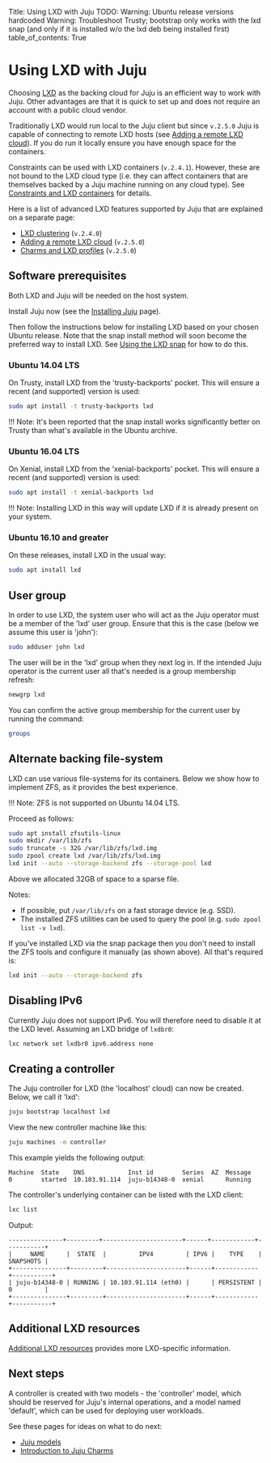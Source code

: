 Title: Using LXD with Juju
TODO:  Warning: Ubuntu release versions hardcoded
       Warning: Troubleshoot Trusty; bootstrap only works with the lxd snap
       (and only if it is installed w/o the lxd deb being installed first)
table_of_contents: True

# Using LXD with Juju

Choosing [LXD][ubuntu-lxd] as the backing cloud for Juju is an efficient way to
work with Juju. Other advantages are that it is quick to set up and does not
require an account with a public cloud vendor.

Traditionally LXD would run local to the Juju client but since `v.2.5.0` Juju
is capable of connecting to remote LXD hosts (see
[Adding a remote LXD cloud][clouds-lxd-advanced-remote]). If you do run it
locally ensure you have enough space for the containers.

Constraints can be used with LXD containers (`v.2.4.1`). However, these are not
bound to the LXD cloud type (i.e. they can affect containers that are
themselves backed by a Juju machine running on any cloud type). See
[Constraints and LXD containers][charms-constraints-lxd] for details.

Here is a list of advanced LXD features supported by Juju that are explained on
a separate page:

 - [LXD clustering][clouds-lxd-advanced-cluster] (`v.2.4.0`)
 - [Adding a remote LXD cloud][clouds-lxd-advanced-remote] (`v.2.5.0`)
 - [Charms and LXD profiles][clouds-lxd-advanced-profiles] (`v.2.5.0`)

## Software prerequisites

Both LXD and Juju will be needed on the host system.

Install Juju now (see the [Installing Juju][install] page).

Then follow the instructions below for installing LXD based on your chosen
Ubuntu release. Note that the snap install method will soon become the
preferred way to install LXD. See [Using the LXD snap][lxd-snap] for how to do
this.

### Ubuntu 14.04 LTS

On Trusty, install LXD from the 'trusty-backports' pocket. This will ensure a
recent (and supported) version is used:

```bash
sudo apt install -t trusty-backports lxd
```

!!! Note:
    It's been reported that the snap install works significantly better on
    Trusty than what's available in the Ubuntu archive.

### Ubuntu 16.04 LTS

On Xenial, install LXD from the 'xenial-backports' pocket. This will ensure a
recent (and supported) version is used:

```bash
sudo apt install -t xenial-backports lxd 
```

!!! Note:
    Installing LXD in this way will update LXD if it is already present on your
    system.

### Ubuntu 16.10 and greater

On these releases, install LXD in the usual way:

```bash
sudo apt install lxd
```

## User group

In order to use LXD, the system user who will act as the Juju operator must be
a member of the 'lxd' user group. Ensure that this is the case (below we assume
this user is 'john'):

```bash
sudo adduser john lxd
```

The user will be in the 'lxd' group when they next log in. If the intended Juju
operator is the current user all that's needed is a group membership refresh:

```bash
newgrp lxd
```

You can confirm the active group membership for the current user by running the
command:

```bash
groups
```

## Alternate backing file-system

LXD can use various file-systems for its containers. Below we show how to
implement ZFS, as it provides the best experience.

!!! Note:
    ZFS is not supported on Ubuntu 14.04 LTS.
    
Proceed as follows:

```bash
sudo apt install zfsutils-linux
sudo mkdir /var/lib/zfs
sudo truncate -s 32G /var/lib/zfs/lxd.img
sudo zpool create lxd /var/lib/zfs/lxd.img
lxd init --auto --storage-backend zfs --storage-pool lxd
```

Above we allocated 32GB of space to a sparse file.

Notes:

 - If possible, put `/var/lib/zfs` on a fast storage device (e.g. SSD).
 - The installed ZFS utilities can be used to query the pool (e.g.
   `sudo zpool list -v lxd`).

If you've installed LXD via the snap package then you don't need to install the
ZFS tools and configure it manually (as shown above). All that's required is:

```bash
lxd init --auto --storage-backend zfs
```

## Disabling IPv6

Currently Juju does not support IPv6. You will therefore need to disable it at
the LXD level. Assuming an LXD bridge of `lxdbr0`:

```bash
lxc network set lxdbr0 ipv6.address none
```

## Creating a controller

The Juju controller for LXD (the 'localhost' cloud) can now be created. Below,
we call it 'lxd':

```bash
juju bootstrap localhost lxd
```

View the new controller machine like this:

```bash
juju machines -m controller
```

This example yields the following output:

```no-highlight
Machine  State    DNS            Inst id        Series  AZ  Message
0        started  10.103.91.114  juju-b14348-0  xenial      Running
```

The controller's underlying container can be listed with the LXD client:

```bash
lxc list
```

Output:

```no-highlight
---------------+---------+----------------------+------+------------+-----------+
|     NAME      |  STATE  |         IPV4         | IPV6 |    TYPE    | SNAPSHOTS |
+---------------+---------+----------------------+------+------------+-----------+
| juju-b14348-0 | RUNNING | 10.103.91.114 (eth0) |      | PERSISTENT | 0         |
+---------------+---------+----------------------+------+------------+-----------+
```

## Additional LXD resources

[Additional LXD resources][clouds-lxd-resources] provides more LXD-specific
information.

## Next steps

A controller is created with two models - the 'controller' model, which should
be reserved for Juju's internal operations, and a model named 'default', which
can be used for deploying user workloads.

See these pages for ideas on what to do next:

 - [Juju models][models]
 - [Introduction to Juju Charms][charms]


<!-- LINKS -->

[install]: ./reference-install.md
[controllers]: ./controllers.md
[controllers-creating]: ./controllers-creating.md
[models]: ./models.md
[charms]: ./charms.md
[models-add]: ./models-adding.md
[credentials]: ./credentials.md
[clouds-lxd-resources]: ./clouds-lxd-resources.md
[clouds-lxd-advanced-cluster]: ./clouds-lxd-advanced.md#lxd-clustering
[clouds-lxd-advanced-remote]: ./clouds-lxd-advanced.md#adding-a-remote-lxd-cloud
[clouds-lxd-advanced-profiles]: ./clouds-lxd-advanced.md#charms-and-lxd-profiles
[lxd-snap]: ./clouds-lxd-resources.md#using-the-lxd-snap
[ubuntu-lxd]: http://www.ubuntu.com/cloud/lxd
[charms-constraints-lxd]: ./charms-constraints.md#constraints-and-lxd-containers
